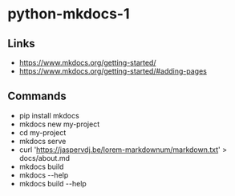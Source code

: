 # python-mkdocs-1

## Links
- https://www.mkdocs.org/getting-started/
- https://www.mkdocs.org/getting-started/#adding-pages

## Commands
- pip install mkdocs
- mkdocs new my-project
- cd my-project
- mkdocs serve
- curl 'https://jaspervdj.be/lorem-markdownum/markdown.txt' > docs/about.md
- mkdocs build
- mkdocs --help
- mkdocs build --help